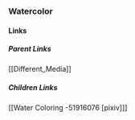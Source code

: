 ### Watercolor
#### Links
##### Parent Links
[[Different_Media]]
##### Children Links
[[Water Coloring -51916076 [pixiv]]]
